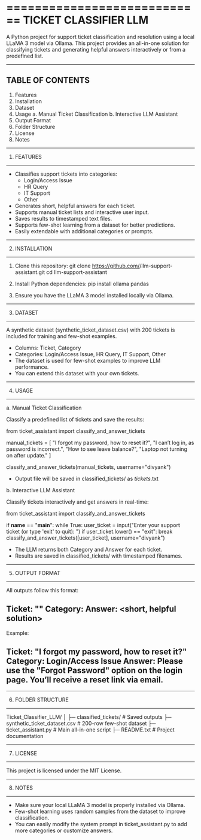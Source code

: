 ============================
TICKET CLASSIFIER LLM
============================

A Python project for support ticket classification and resolution using a local LLaMA 3 model via Ollama.
This project provides an all-in-one solution for classifying tickets and generating helpful answers interactively or from a predefined list.

------------------------------
TABLE OF CONTENTS
------------------------------
1. Features
2. Installation
3. Dataset
4. Usage
   a. Manual Ticket Classification
   b. Interactive LLM Assistant
5. Output Format
6. Folder Structure
7. License
8. Notes

------------------------------
1. FEATURES
------------------------------
- Classifies support tickets into categories:
  - Login/Access Issue
  - HR Query
  - IT Support
  - Other
- Generates short, helpful answers for each ticket.
- Supports manual ticket lists and interactive user input.
- Saves results to timestamped text files.
- Supports few-shot learning from a dataset for better predictions.
- Easily extendable with additional categories or prompts.

------------------------------
2. INSTALLATION
------------------------------
1. Clone this repository:
   git clone https://github.com/<your-username>/llm-support-assistant.git
   cd llm-support-assistant

2. Install Python dependencies:
   pip install ollama pandas

3. Ensure you have the LLaMA 3 model installed locally via Ollama.

------------------------------
3. DATASET
------------------------------
A synthetic dataset (synthetic_ticket_dataset.csv) with 200 tickets is included for training and few-shot examples.

- Columns: Ticket, Category
- Categories: Login/Access Issue, HR Query, IT Support, Other
- The dataset is used for few-shot examples to improve LLM performance.
- You can extend this dataset with your own tickets.

------------------------------
4. USAGE
------------------------------

a. Manual Ticket Classification

Classify a predefined list of tickets and save the results:

from ticket_assistant import classify_and_answer_tickets

manual_tickets = [
    "I forgot my password, how to reset it?",
    "I can’t log in, as password is incorrect.",
    "How to see leave balance?",
    "Laptop not turning on after update."
]

classify_and_answer_tickets(manual_tickets, username="divyank")

- Output file will be saved in classified_tickets/ as <username>_tickets_<timestamp>.txt

b. Interactive LLM Assistant

Classify tickets interactively and get answers in real-time:

from ticket_assistant import classify_and_answer_tickets

if __name__ == "__main__":
    while True:
        user_ticket = input("Enter your support ticket (or type 'exit' to quit): ")
        if user_ticket.lower() == "exit":
            break
        classify_and_answer_tickets([user_ticket], username="divyank")

- The LLM returns both Category and Answer for each ticket.
- Results are saved in classified_tickets/ with timestamped filenames.

------------------------------
5. OUTPUT FORMAT
------------------------------

All outputs follow this format:

Ticket: "<ticket text>"
Category: <predicted category>
Answer: <short, helpful solution>
---

Example:

Ticket: "I forgot my password, how to reset it?"
Category: Login/Access Issue
Answer: Please use the "Forgot Password" option on the login page. You’ll receive a reset link via email.
---

------------------------------
6. FOLDER STRUCTURE
------------------------------

Ticket_Classifier_LLM/
│
├─ classified_tickets/           # Saved outputs
├─ synthetic_ticket_dataset.csv  # 200-row few-shot dataset
├─ ticket_assistant.py           # Main all-in-one script
├─ README.txt                    # Project documentation

------------------------------
7. LICENSE
------------------------------

This project is licensed under the MIT License.

------------------------------
8. NOTES
------------------------------

- Make sure your local LLaMA 3 model is properly installed via Ollama.
- Few-shot learning uses random samples from the dataset to improve classification.
- You can easily modify the system prompt in ticket_assistant.py to add more categories or customize answers.
